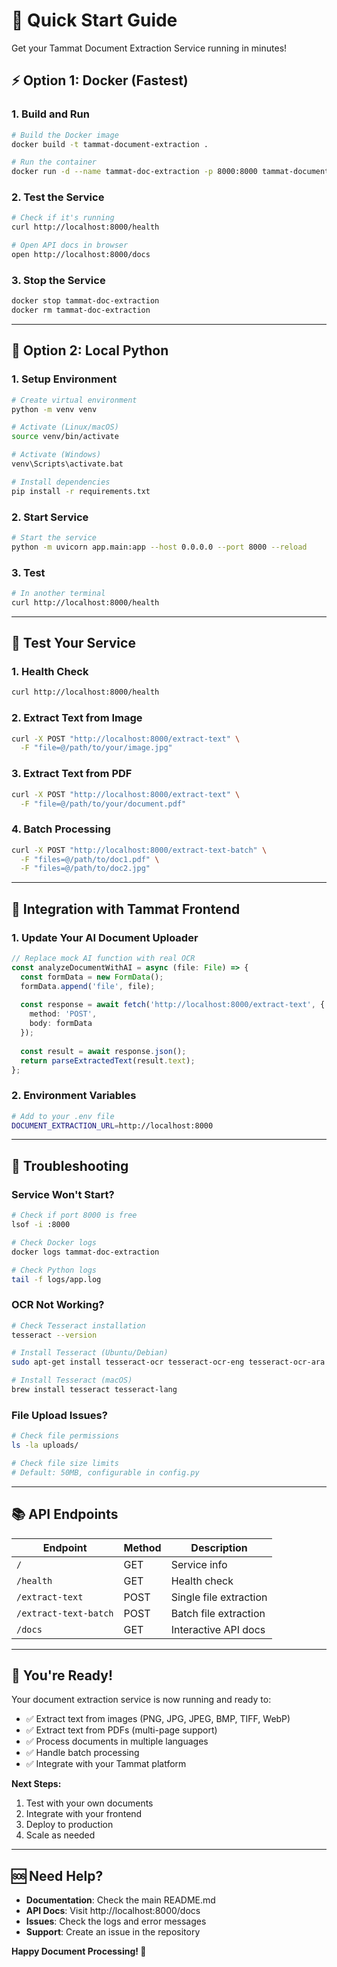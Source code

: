 # 🚀 Quick Start Guide

Get your Tammat Document Extraction Service running in minutes!

## ⚡ **Option 1: Docker (Fastest)**

### 1. Build and Run
```bash
# Build the Docker image
docker build -t tammat-document-extraction .

# Run the container
docker run -d --name tammat-doc-extraction -p 8000:8000 tammat-document-extraction
```

### 2. Test the Service
```bash
# Check if it's running
curl http://localhost:8000/health

# Open API docs in browser
open http://localhost:8000/docs
```

### 3. Stop the Service
```bash
docker stop tammat-doc-extraction
docker rm tammat-doc-extraction
```

---

## 🐍 **Option 2: Local Python**

### 1. Setup Environment
```bash
# Create virtual environment
python -m venv venv

# Activate (Linux/macOS)
source venv/bin/activate

# Activate (Windows)
venv\Scripts\activate.bat

# Install dependencies
pip install -r requirements.txt
```

### 2. Start Service
```bash
# Start the service
python -m uvicorn app.main:app --host 0.0.0.0 --port 8000 --reload
```

### 3. Test
```bash
# In another terminal
curl http://localhost:8000/health
```

---

## 🧪 **Test Your Service**

### 1. Health Check
```bash
curl http://localhost:8000/health
```

### 2. Extract Text from Image
```bash
curl -X POST "http://localhost:8000/extract-text" \
  -F "file=@/path/to/your/image.jpg"
```

### 3. Extract Text from PDF
```bash
curl -X POST "http://localhost:8000/extract-text" \
  -F "file=@/path/to/your/document.pdf"
```

### 4. Batch Processing
```bash
curl -X POST "http://localhost:8000/extract-text-batch" \
  -F "files=@/path/to/doc1.pdf" \
  -F "files=@/path/to/doc2.jpg"
```

---

## 🎯 **Integration with Tammat Frontend**

### 1. Update Your AI Document Uploader
```typescript
// Replace mock AI function with real OCR
const analyzeDocumentWithAI = async (file: File) => {
  const formData = new FormData();
  formData.append('file', file);
  
  const response = await fetch('http://localhost:8000/extract-text', {
    method: 'POST',
    body: formData
  });
  
  const result = await response.json();
  return parseExtractedText(result.text);
};
```

### 2. Environment Variables
```bash
# Add to your .env file
DOCUMENT_EXTRACTION_URL=http://localhost:8000
```

---

## 🔧 **Troubleshooting**

### Service Won't Start?
```bash
# Check if port 8000 is free
lsof -i :8000

# Check Docker logs
docker logs tammat-doc-extraction

# Check Python logs
tail -f logs/app.log
```

### OCR Not Working?
```bash
# Check Tesseract installation
tesseract --version

# Install Tesseract (Ubuntu/Debian)
sudo apt-get install tesseract-ocr tesseract-ocr-eng tesseract-ocr-ara

# Install Tesseract (macOS)
brew install tesseract tesseract-lang
```

### File Upload Issues?
```bash
# Check file permissions
ls -la uploads/

# Check file size limits
# Default: 50MB, configurable in config.py
```

---

## 📚 **API Endpoints**

| Endpoint | Method | Description |
|----------|--------|-------------|
| `/` | GET | Service info |
| `/health` | GET | Health check |
| `/extract-text` | POST | Single file extraction |
| `/extract-text-batch` | POST | Batch file extraction |
| `/docs` | GET | Interactive API docs |

---

## 🎉 **You're Ready!**

Your document extraction service is now running and ready to:
- ✅ Extract text from images (PNG, JPG, JPEG, BMP, TIFF, WebP)
- ✅ Extract text from PDFs (multi-page support)
- ✅ Process documents in multiple languages
- ✅ Handle batch processing
- ✅ Integrate with your Tammat platform

**Next Steps:**
1. Test with your own documents
2. Integrate with your frontend
3. Deploy to production
4. Scale as needed

---

## 🆘 **Need Help?**

- **Documentation**: Check the main README.md
- **API Docs**: Visit http://localhost:8000/docs
- **Issues**: Check the logs and error messages
- **Support**: Create an issue in the repository

**Happy Document Processing! 🚀**
